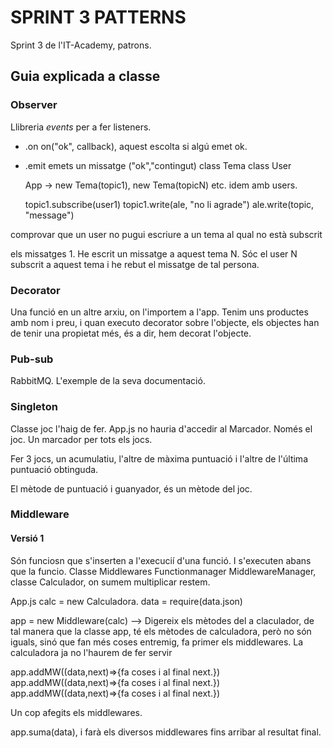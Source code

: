 # SPRINT 3 PATTERNS
Sprint 3 de l'IT-Academy, patrons.

## Guia explicada a classe

### Observer

Llibreria _events_ per a fer listeners.
- .on          on("ok", callback), aquest escolta si algú emet ok.
- .emit     emets un missatge ("ok","contingut)
    class Tema
    class User

    App -> new Tema(topic1), new Tema(topicN) etc. idem amb users.

    topic1.subscribe(user1)
    topic1.write(ale, "no li agrade")
    ale.write(topic, "message")

comprovar que un user no pugui escriure a un tema al qual no està subscrit

els missatges
    1. He escrit un missatge a aquest tema
    N. Sóc el user N subscrit a aquest tema i he rebut el missatge de tal persona.


### Decorator

Una funció en un altre arxiu, on l'importem a l'app. Tenim uns productes amb nom i preu, i quan executo decorator sobre l'objecte, els objectes han de tenir una propietat més, és a dir, hem decorat l'objecte.

### Pub-sub

RabbitMQ. L'exemple de la seva documentació.

### Singleton

Classe joc l'haig de fer. App.js no hauria d'accedir al Marcador. Només el joc. Un marcador per tots els jocs.

Fer 3 jocs, un acumulatiu, l'altre de màxima puntuació i l'altre de l'última puntuació obtinguda.

El mètode de puntuació i guanyador, és un mètode del joc.


### Middleware

#### Versió 1

Són funciosn que s'inserten a l'execucií d'una funció. I s'executen abans que la funcio.
Classe Middlewares Functionmanager MiddlewareManager, classe Calculador, on sumem multiplicar restem.

App.js
calc = new Calculadora.
data = require(data.json)

app = new Middleware(calc) --> Digereix els mètodes del a claculador, de tal manera que la classe app, té els mètodes de calculadora, però no són iguals, sinó que fan més coses entremig, fa primer els middlewares. La calculadora ja no l'haurem de fer servir

app.addMW((data,next)=>{fa coses i al final next.})
app.addMW((data,next)=>{fa coses i al final next.})
app.addMW((data,next)=>{fa coses i al final next.})

Un cop afegits els middlewares.

app.suma(data), i farà els diversos middlewares fins arribar al resultat final.